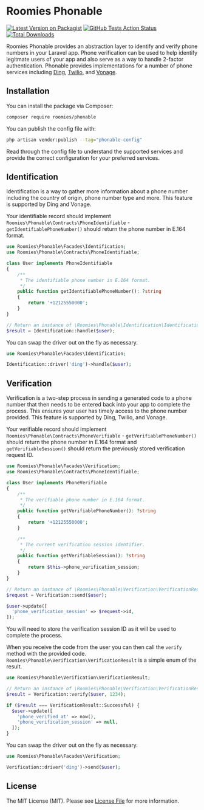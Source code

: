 # Roomies Phonable

[![Latest Version on Packagist](https://img.shields.io/packagist/v/roomies/phonable.svg?style=flat-square)](https://packagist.org/packages/roomies/phonable)
[![GitHub Tests Action Status](https://img.shields.io/github/actions/workflow/status/roomies/phonable/tests.yml?branch=main&label=tests&style=flat-square)](https://github.com/roomies/phonable/actions?query=workflow%3Atests+branch%3Amain)
[![Total Downloads](https://img.shields.io/packagist/dt/roomies/phonable.svg?style=flat-square)](https://packagist.org/packages/roomies/phonable)

Roomies Phonable provides an abstraction layer to identify and verify phone numbers in your Laravel app. Phone verification can be used to help identify legitmate users of your app and also serve as a way to handle 2-factor authentication. Phonable provides implementations for a number of phone services including [Ding](https://ding.live), [Twilio](https://www.twilio.com), and [Vonage](https://vonage.com).

## Installation

You can install the package via Composer:

```bash
composer require roomies/phonable
```

You can publish the config file with:

```bash
php artisan vendor:publish --tag="phonable-config"
```

Read through the config file to understand the supported services and provide the correct configuration for your preferred services.

## Identification

Identification is a way to gather more information about a phone number including the country of origin, phone number type and more. This feature is supported by Ding and Vonage.

Your identifiable record should implement `Roomies\Phonable\Contracts\PhoneIdentifiable` - `getIdentifiablePhoneNumber()` should return the phone number in E.164 format.

```php
use Roomies\Phonable\Facades\Identification;
use Roomies\Phonable\Contracts\PhoneIdentifiable;

class User implements PhoneIdentifiable
{
    /**
     * The identifiable phone number in E.164 format.
     */
    public function getIdentifiablePhoneNumber(): ?string
    {
        return '+12125550000';
    }
}

// Return an instance of \Roomies\Phonable\Identification\IdentificationResult
$result = Identification::handle($user);
```

You can swap the driver out on the fly as necessary.

```php
use Roomies\Phonable\Facades\Identification;

Identification::driver('ding')->handle($user);
```

## Verification

Verification is a two-step process in sending a generated code to a phone number that then needs to be entered back into your app to complete the process. This ensures your user has timely access to the phone number provided. This feature is supported by Ding, Twilio, and Vonage.

Your verifiable record should implement `Roomies\Phonable\Contracts\PhoneVerifiable` - `getVerifiablePhoneNumber()` should return the phone number in E.164 format and `getVerifiableSession()` should return the previously stored verification request ID.

```php
use Roomies\Phonable\Facades\Verification;
use Roomies\Phonable\Contracts\PhoneIdentifiable;

class User implements PhoneVerifiable
{
    /**
     * The verifiable phone number in E.164 format.
     */
    public function getVerifiablePhoneNumber(): ?string
    {
        return '+12125550000';
    }

    /**
     * The current verification session identifier.
     */
    public function getVerifiableSession(): ?string
    {
        return $this->phone_verification_session;
    }
}

// Return an instance of \Roomies\Phonable\Verification\VerificationRequest
$request = Verification::send($user);

$user->update([
  'phone_verification_session' => $request->id,
]);
```

You will need to store the verification session ID as it will be used to complete the process.

When you receive the code from the user you can then call the `verify` method with the provided code. `Roomies\Phonable\Verification\VerificationResult` is a simple enum of the result.

```php
use Roomies\Phonable\Verification\VerificationResult;

// Return an instance of \Roomies\Phonable\Verification\VerificationResult
$result = Verification::verify($user, 1234);

if ($result === VerificationResult::Successful) {
  $user->update([
    'phone_verified_at' => now(),
    'phone_verification_session' => null,
  ]);
}
```

You can swap the driver out on the fly as necessary.

```php
use Roomies\Phonable\Facades\Verification;

Verification::driver('ding')->send($user);
```

## License

The MIT License (MIT). Please see [License File](LICENSE.md) for more information.
